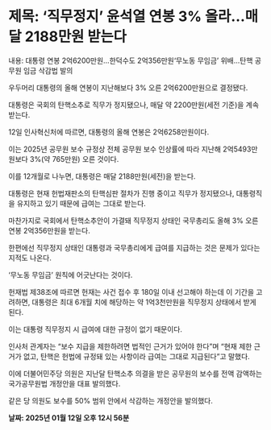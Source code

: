 # **제목: ‘직무정지’ 윤석열 연봉 3% 올라…매달 2188만원 받는다**

  내용: 대통령 연봉 2억6200만원…한덕수도 2억356만원‘무노동 무임금’ 위배…탄핵 공무원 임금 삭감법 발의

우두머리 대통령의 올해 연봉이 지난해보다 3% 오른 2억6200만원으로 결정됐다. 

대통령은 국회의 탄핵소추로 직무가 정지됐으나, 매달 약 2200만원(세전 기준)을 계속 받는다.

12일 인사혁신처에 따르면, 대통령의 올해 연봉은 2억6258만원이다. 

이는 2025년 공무원 보수 규정상 전체 공무원 보수 인상률에 따라 지난해 2억5493만원보다 3%(약 765만원) 오른 것이다. 

이를 12개월로 나누면, 대통령은 매달 2188만원(세전)을 받는다. 

대통령은 현재 헌법재판소의 탄핵심판 절차가 진행 중이고 직무가 정지됐으나, 대통령직을 유지하고 있기 때문에 급여는 그대로 받는다. 

마찬가지로 국회에서 탄핵소추안이 가결돼 직무정지 상태인 국무총리도 올해 3% 오른 연봉 2억356만원을 받는다.

한편에선 직무정지 상태인 대통령과 국무총리에게 급여를 지급하는 것은 문제가 있다는 지적도 나온다. 

‘무노동 무임금’ 원칙에 어긋난다는 것이다. 

헌재법 제38조에 따르면 헌재는 사건 접수 후 180일 이내 선고해야 하는데 이 기간을 고려하면, 대통령은 최대 6개월 치에 해당하는 약 1억3천만원을 직무정지 상태에서 받게 된다.

이는 대통령 직무정지 시 급여에 대한 규정이 없기 때문이다. 

인사처 관계자는 “보수 지급을 제한하려면 법적인 근거가 있어야 한다”며 “현재 제한 근거가 없고, 탄핵은 헌법에 규정돼 있는 사항이라 급여는 그대로 지급된다”고 말했다. 

이에 더불어민주당 의원은 지난달 탄핵소추 의결을 받은 공무원의 보수를 전액 감액하는 국가공무원법 개정안을 대표 발의했다. 

같은 당 의원도 보수를 50% 범위 안에서 삭감하는 개정안을 발의했다.

  **날짜: 2025년 01월 12일 오후 12시 56분**